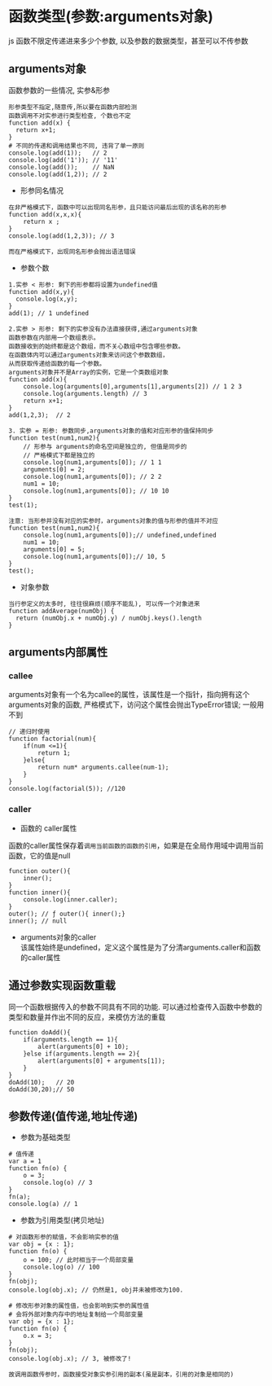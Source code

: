 # 函数类型(参数:arguments对象)
js 函数不限定传递进来多少个参数, 以及参数的数据类型，甚至可以不传参数

## arguments对象
函数参数的一些情况, 实参&形参  
```
形参类型不指定,随意传,所以要在函数内部检测
函数调用不对实参进行类型检查, 个数也不定
function add(x) {
  return x+1;
}
# 不同的传递和调用结果也不同, 违背了单一原则
console.log(add(1));   // 2
console.log(add('1')); // '11'
console.log(add());    // NaN
console.log(add(1,2)); // 2
```
- 形参同名情况
```
在非严格模式下，函数中可以出现同名形参，且只能访问最后出现的该名称的形参
function add(x,x,x){
    return x ;
}
console.log(add(1,2,3)); // 3

而在严格模式下，出现同名形参会抛出语法错误
```
- 参数个数
```
1.实参 < 形参: 剩下的形参都将设置为undefined值
function add(x,y){
  console.log(x,y); 
}
add(1); // 1 undefined

2.实参 > 形参: 剩下的实参没有办法直接获得,通过arguments对象
函数参数在内部用一个数组表示。
函数接收到的始终都是这个数组，而不关心数组中包含哪些参数。
在函数体内可以通过arguments对象来访问这个参数数组，
从而获取传递给函数的每一个参数。
arguments对象并不是Array的实例，它是一个类数组对象
function add(x){
    console.log(arguments[0],arguments[1],arguments[2]) // 1 2 3
    console.log(arguments.length) // 3
    return x+1;
}
add(1,2,3);  // 2

3. 实参 = 形参: 参数同步,arguments对象的值和对应形参的值保持同步
function test(num1,num2){
    // 形参与 arguments的命名空间是独立的, 但值是同步的
    // 严格模式下都是独立的
    console.log(num1,arguments[0]); // 1 1
    arguments[0] = 2;
    console.log(num1,arguments[0]); // 2 2
    num1 = 10;
    console.log(num1,arguments[0]); // 10 10
}
test(1);

注意: 当形参并没有对应的实参时，arguments对象的值与形参的值并不对应
function test(num1,num2){
    console.log(num1,arguments[0]);// undefined,undefined
    num1 = 10;
    arguments[0] = 5;
    console.log(num1,arguments[0]);// 10, 5
}
test();
```
- 对象参数
```
当行参定义的太多时, 往往很麻烦(顺序不能乱), 可以传一个对象进来
function addAverage(numObj) {
  return (numObj.x + numObj.y) / numObj.keys().length
}
```

## arguments内部属性
### callee
arguments对象有一个名为callee的属性，该属性是一个指针，指向拥有这个arguments对象的函数, 严格模式下，访问这个属性会抛出TypeError错误;
一般用不到
```
// 递归时使用
function factorial(num){
    if(num <=1){
        return 1;
    }else{
        return num* arguments.callee(num-1);
    }
}    
console.log(factorial(5)); //120
```
### caller
- 函数的 caller属性  

函数的caller属性保存着`调用当前函数的函数的引用`，如果是在全局作用域中调用当前函数，它的值是null
```
function outer(){
    inner();
}
function inner(){
    console.log(inner.caller); 
}
outer(); // ƒ outer(){ inner();}
inner(); // null
```
- arguments对象的caller  
该属性始终是undefined，定义这个属性是为了分清arguments.caller和函数的caller属性

## 通过参数实现函数重载
同一个函数根据传入的参数不同具有不同的功能.
可以通过检查传入函数中参数的类型和数量并作出不同的反应，来模仿方法的重载
```
function doAdd(){
    if(arguments.length == 1){
        alert(arguments[0] + 10);
    }else if(arguments.length == 2){
        alert(arguments[0] + arguments[1]);
    }
}
doAdd(10);   // 20
doAdd(30,20);// 50
```
## 参数传递(值传递,地址传递)
- 参数为基础类型
```
# 值传递
var a = 1
function fn(o) {
    o = 3;
    console.log(o) // 3
}
fn(a);
console.log(a) // 1
```
- 参数为引用类型(拷贝地址)  
```
# 对函数形参的赋值，不会影响实参的值
var obj = {x : 1};
function fn(o) {
    o = 100; // 此时相当于一个局部变量
    console.log(o) // 100
}
fn(obj);
console.log(obj.x); // 仍然是1, obj并未被修改为100.

# 修改形参对象的属性值，也会影响到实参的属性值
# 会将外部对象内存中的地址复制给一个局部变量
var obj = {x : 1};
function fn(o) {
    o.x = 3;
}
fn(obj);
console.log(obj.x); // 3, 被修改了!

故调用函数传参时，函数接受对象实参引用的副本(虽是副本，引用的对象是相同的)
```